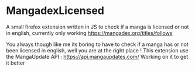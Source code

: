 # MangadexLicensed
A small firefox extension written in JS to check if a manga is licensed or not in english, currently only working https://mangadex.org/titles/follows 

You always though like me its boring to have to check if a manga has or not been licensed in english, well you are at the right place !
This extension use the MangaUpdate API : https://api.mangaupdates.com/
Working on it to get it better
